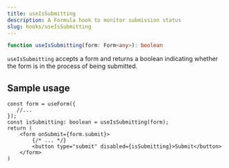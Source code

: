 ```yaml
---
title: useIsSubmitting
description: A Formula hook to monitor submission status
slug: hooks/useIsSubmitting
---
```


```typescript
function useIsSubmitting(form: Form<any>): boolean
```

`useIsSubmitting` accepts a form and returns a boolean indicating whether the form is in the process of being submitted.

## Sample usage

```tsx
const form = useForm({
   //... 
});
const isSubmitting: boolean = useIsSubmitting(form);
return (
    <form onSubmit={form.submit}>
        {/* ... */}
        <button type="submit" disabled={isSubmitting}>Submit</button>
    </form>
)
```
